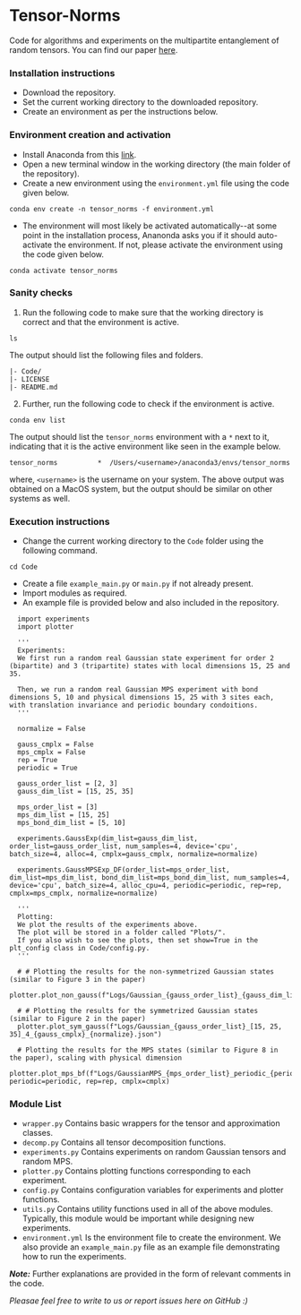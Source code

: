# Tensor-Norms
Code for algorithms and experiments on the multipartite entanglement of random tensors. You can find our paper [here](https://arxiv.org/abs/2209.11754).

### Installation instructions
- Download the repository.
- Set the current working directory to the downloaded repository.
- Create an environment as per the instructions below.

### Environment creation and activation
- Install Anaconda from this [link](https://www.anaconda.com/download).
- Open a new terminal window in the working directory (the main folder of the repository).
- Create a new environment using the ```environment.yml``` file using the code given below.
```
conda env create -n tensor_norms -f environment.yml
```
- The environment will most likely be activated automatically--at some point in the installation process, Ananonda asks you if it should auto-activate the environment. If not, please activate the environment using the code given below.
```
conda activate tensor_norms
```

### Sanity checks
1. Run the following code to make sure that the working directory is correct and that the environment is active.
```
ls
```
The output should list the following files and folders.
```
|- Code/
|- LICENSE
|- README.md
```
2. Further, run the following code to check if the environment is active.
```
conda env list
```
The output should list the ```tensor_norms``` environment with a ```*``` next to it, indicating that it is the active environment like seen in the example below.
```
tensor_norms          *  /Users/<username>/anaconda3/envs/tensor_norms
```
where, ```<username>``` is the username on your system. The above output was obtained on a MacOS system, but the output should be similar on other systems as well.
  
### Execution instructions
- Change the current working directory to the ```Code``` folder using the following command.
```
cd Code
```
- Create a file ```example_main.py``` or ```main.py``` if not already present.
- Import modules as required.
- An example file is provided below and also included in the repository.

```
  import experiments
  import plotter
  
  '''
  Experiments:
  We first run a random real Gaussian state experiment for order 2 (bipartite) and 3 (tripartite) states with local dimensions 15, 25 and 35.

  Then, we run a random real Gaussian MPS experiment with bond dimensions 5, 10 and physical dimensions 15, 25 with 3 sites each, with translation invariance and periodic boundary condoitions.
  '''

  normalize = False

  gauss_cmplx = False
  mps_cmplx = False
  rep = True
  periodic = True

  gauss_order_list = [2, 3]
  gauss_dim_list = [15, 25, 35]

  mps_order_list = [3]
  mps_dim_list = [15, 25]
  mps_bond_dim_list = [5, 10]

  experiments.GaussExp(dim_list=gauss_dim_list, order_list=gauss_order_list, num_samples=4, device='cpu', batch_size=4, alloc=4, cmplx=gauss_cmplx, normalize=normalize)

  experiments.GaussMPSExp_DF(order_list=mps_order_list, dim_list=mps_dim_list, bond_dim_list=mps_bond_dim_list, num_samples=4, device='cpu', batch_size=4, alloc_cpu=4, periodic=periodic, rep=rep, cmplx=mps_cmplx, normalize=normalize)

  '''
  Plotting:
  We plot the results of the experiments above.
  The plot will be stored in a folder called "Plots/".
  If you also wish to see the plots, then set show=True in the plt_config class in Code/config.py.
  '''

  # # Plotting the results for the non-symmetrized Gaussian states (similar to Figure 3 in the paper)
  plotter.plot_non_gauss(f"Logs/Gaussian_{gauss_order_list}_{gauss_dim_list}_4_{gauss_cmplx}_{normalize}.json")

  # # Plotting the results for the symmetrized Gaussian states (similar to Figure 2 in the paper)
  plotter.plot_sym_gauss(f"Logs/Gaussian_{gauss_order_list}_[15, 25, 35]_4_{gauss_cmplx}_{normalize}.json")

  # Plotting the results for the MPS states (similar to Figure 8 in the paper), scaling with physical dimension
  plotter.plot_mps_bf(f"Logs/GaussianMPS_{mps_order_list}_periodic_{periodic}_rep_{rep}_cmplx_{mps_cmplx}_normalize_False_DF.json", periodic=periodic, rep=rep, cmplx=cmplx)
```

### Module List
- ```wrapper.py``` Contains basic wrappers for the tensor and approximation classes.
- ```decomp.py``` Contains all tensor decomposition functions.
- ```experiments.py``` Contains experiments on random Gaussian tensors and random MPS.
- ```plotter.py``` Contains plotting functions corresponding to each experiment.
- ```config.py``` Contains configuration variables for experiments and plotter functions.
- ```utils.py``` Contains utility functions used in all of the above modules. Typically, this module would be important while designing new experiments.
- ```environment.yml``` Is the environment file to create the environment.
We also provide an ```example_main.py``` file as an example file demonstrating how to run the experiments.


**_Note:_** Further explanations are provided in the form of relevant comments in the code.


_Pleasae feel free to write to us or report issues here on GitHub :)_
